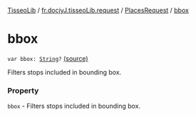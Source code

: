 [TisseoLib](../../index.md) / [fr.docjyJ.tisseoLib.request](../index.md) / [PlacesRequest](index.md) / [bbox](./bbox.md)

# bbox

`var bbox: `[`String`](https://kotlinlang.org/api/latest/jvm/stdlib/kotlin/-string/index.html)`?` [(source)](https://github.com/docjyj/tisseoLib/tree/master/src/main/kotlin/fr/docjyJ/tisseoLib/request/PlacesRequest.kt#L42)

Filters stops included in bounding box.

### Property

`bbox` - Filters stops included in bounding box.